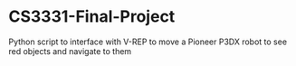 # CS3331-Final-Project
Python script to interface with V-REP to move a Pioneer P3DX robot to see red objects and navigate to them
